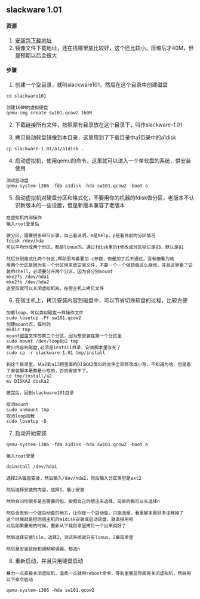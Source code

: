 ## slackware 1.01

#### 资源

1. [安装包下载地址](https://mirrors.slackware.com/slackware/slackware-1.01/)
1. 镜像文件下载地址，还在找哪里放比较好，这个还比较小，压缩后才40M，但是预期以后会很大

#### 步骤

1. 创建一个空目录，就叫slackware101，然后在这个目录中创建磁盘
```
cd slackware101

创建160M的虚拟硬盘
qemu-img create sw101.qcow2 160M

```

2. 下载链接所有文件，按照原有目录放在这个目录下，叫作slackware-1.01

3. 拷贝启动软盘镜像到本目录，这里用到了下载目录中a1目录中的a1disk
```
cp slackware-1.01/a1/a1disk .

```

4. 启动虚拟机，使用qemu的命令，这里就可以进入一个单软盘的系统，供安装使用
```
测试启动盘
qemu-system-i386 -fda a1disk -hda sw101.qcow2 -boot a
```

5. 启动虚拟机对硬盘分区和格式化，不要用你的机器的fdisk做分区，老版本不认识新版本的一些设置，但是新版本兼容了老版本
```
在虚拟机内部操作
输入root登录后

做分区，需要很多细节步骤，自己看说明，m是help，p是看目前的分区情况
fdisk /dev/hda
可以平均分成两个分区，都是linux的，通过fdisk里的t修改成分区标记是83，默认是81

然后分别格式化两个分区,帮助里写着要加-c参数，但是加了后不通过，没有细看为啥
用两个分区是因为有一个分区用来放安装文件，不要一个一个做软盘这么麻烦，并且这里看了安装的shell，必须要分开两个分区，因为会分别mount
mke2fs /dev/hda1
mke2fs /dev/hda2
这里后就可以关闭虚拟机先，在宿主机上拷贝文件
```

6. 在宿主机上，拷贝安装内容到磁盘中，可以节省切换软盘的过程，比较方便
```
加载loop，可以类似磁盘一样操作文件
sudo losetup -Pf sw101.qcow2
创建mount点，临时的
mkdir tmp
mount磁盘文件的第二个分区，因为想安装在第一个分区里
sudo mount /dev/loop0p2 tmp
拷贝内容到磁盘,必须是install目录，安装脚本里写死了
sudo cp -r slackware-1.01 tmp/install

到这个目录里，从a2到a13把里面的DISKA2类似的文件全部修改成小写，不知道为啥，但是看了安装脚本是都是小写的，否则安装不了。
cd tmp/install/a2
mv DISKA2 diska2

做完后，回到slackware101目录

取消mount
sudo unmount tmp
取消loop加载
sudo losetup -D
```

7. 启动开始安装
```
qemu-system-i386 -fda a1disk -hda sw101.qcow2 -boot a

输入root登录

doinstall /dev/hda1

选择2从磁盘安装，然后输入/dev/hda2，然后输入分区类型是ext2

然后选择安装的内容，选择1，最小安装

然后会问你很多是否需要的包，按照自己的想法来选择，简单的都可以先选择n

然后会来到一个做启动盘的地方，让你做一个启动盘，只能选是，看里脚本里好多注释掉了
这个时候就是把你宿主机的a1disk安装成启动软盘，就直接用吧
以后如果要用的时候，重新从下载目录里拷贝一个出来就好了

然后选择安装lilo，选择2，测试系统就只有linux，2最简单里

然后是安装鼠标和调制解调器，都选n
```

8. 重新启动，并且只用硬盘启动
```
暴力一点直接关闭虚拟机，温柔一点就用reboot命令，等到里重启界面再关闭虚拟机，然后用以下命令启动

qemu-system-i386 -hda sw101.qcow2

```

